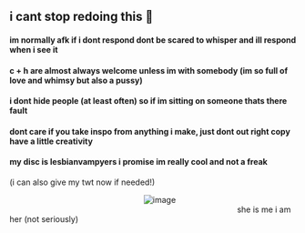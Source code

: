 ## i cant stop redoing this 🙉 
#### im normally afk if i dont respond dont be scared to whisper and ill respond when i see it 
#### c + h are almost always welcome unless im with somebody (im so full of love and whimsy but also a pussy)
#### i dont hide people (at least often) so if im sitting on someone thats there fault
#### dont care if you take inspo from anything i make, just dont out right copy have a little creativity 
#### my disc is lesbianvampyers i promise im really cool and not a freak 
(i can also give my twt now if needed!)

⠀⠀⠀⠀⠀⠀⠀⠀⠀⠀⠀⠀⠀⠀⠀⠀⠀⠀⠀⠀⠀⠀⠀![image](https://github.com/cherryscented/cherryscented/assets/164149389/b2867814-c111-4357-9be7-9c44286cc942)
⠀⠀⠀⠀⠀⠀⠀⠀⠀⠀⠀⠀⠀⠀⠀⠀⠀⠀⠀⠀⠀⠀⠀⠀⠀⠀⠀⠀⠀⠀⠀⠀⠀⠀⠀⠀⠀⠀⠀she is me i am her (not seriously)

<!--
**cherryscented/cherryscented** is a ✨ _special_ ✨ repository because its `README.md` (this file) appears on your GitHub profile.

Here are some ideas to get you started:

- 🔭 I’m currently working on ...
- 🌱 I’m currently learning ...
- 👯 I’m looking to collaborate on ...
- 🤔 I’m looking for help with ...
- 💬 Ask me about ...
- 📫 How to reach me: ...
- 😄 Pronouns: ...
- ⚡ Fun fact: ...
-->
